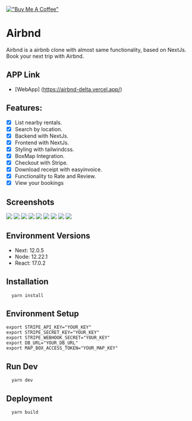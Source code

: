 [!["Buy Me A Coffee"](https://www.buymeacoffee.com/assets/img/custom_images/orange_img.png)](https://www.buymeacoffee.com/cmtanko)

# Airbnd

Airbnd is a airbnb clone with almost same functionality, based on NextJs. Book your next trip with Airbnd.

## APP Link

- [WebApp] (https://airbnd-delta.vercel.app/)

## Features:

- [x] List nearby rentals.
- [x] Search by location.
- [x] Backend with NextJs.
- [x] Frontend with NextJs.
- [x] Styling with tailwindcss.
- [x] BoxMap Integration.
- [x] Checkout with Stripe.
- [x] Download receipt with easyinvoice.
- [x] Functionality to Rate and Review.
- [x] View your bookings

## Screenshots

<img src="screenshots/1.png">
<img src="screenshots/2.png">
<img src="screenshots/3.png">
<img src="screenshots/4.png">
<img src="screenshots/5.png">
<img src="screenshots/6.png">
<img src="screenshots/7.png">
<img src="screenshots/8.png">
<img src="screenshots/9.png">

## Environment Versions

- Next: 12.0.5
- Node: 12.22.1
- React: 17.0.2

## Installation

```
  yarn install
```

## Environment Setup
```
export STRIPE_API_KEY="YOUR_KEY"
export STRIPE_SECRET_KEY="YOUR_KEY"
export STRIPE_WEBHOOK_SECRET="YOUR_KEY"
export DB_URL="YOUR_DB_URL"
export MAP_BOX_ACCESS_TOKEN="YOUR_MAP_KEY"
```
## Run Dev

```
  yarn dev
```

## Deployment

```
  yarn build
```
